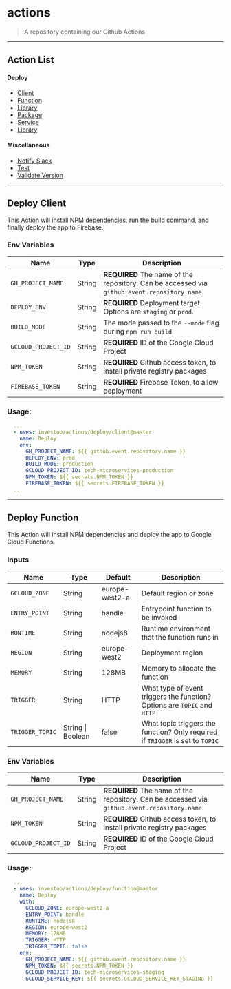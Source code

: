 # actions
> A repository containing our Github Actions
---
## Action List

#### Deploy
* [Client](#deploy-client)
* [Function](#deploy-function)
* [Library](#deploy-library)
* [Package](#deploy-package)
* [Service](#deploy-service)
* [Library](#deploy-library)

#### Miscellaneous
* [Notify Slack](#notify-slack)
* [Test](#test)
* [Validate Version](#validate-version)

---

## Deploy Client
This Action will install NPM dependencies, run the build command, and finally deploy the app to Firebase.

### Env Variables

| Name | Type | Description |
| --- | --- | --- |
| `GH_PROJECT_NAME` | String | **REQUIRED** The name of the repository. Can be accessed via `github.event.repository.name`. |
| `DEPLOY_ENV` | String | **REQUIRED** Deployment target. Options are `staging` or `prod`. |
| `BUILD_MODE` | String | The mode passed to the `--mode` flag during `npm run build` |
| `GCLOUD_PROJECT_ID` | String | **REQUIRED** ID of the Google Cloud Project |
| `NPM_TOKEN` | String | **REQUIRED** Github access token, to install private registry packages |
| `FIREBASE_TOKEN` | String | **REQUIRED** Firebase Token, to allow deployment |

### Usage: 
```yml
  ...
  - uses: investoo/actions/deploy/client@master
    name: Deploy
    env:
      GH_PROJECT_NAME: ${{ github.event.repository.name }}
      DEPLOY_ENV: prod
      BUILD_MODE: production
      GCLOUD_PROJECT_ID: tech-microservices-production
      NPM_TOKEN: ${{ secrets.NPM_TOKEN }}
      FIREBASE_TOKEN: ${{ secrets.FIREBASE_TOKEN }}
  ...
```

---

## Deploy Function
This Action will install NPM dependencies and deploy the app to Google Cloud Functions.

### Inputs

| Name | Type | Default | Description |
| --- | --- | --- | --- |
| `GCLOUD_ZONE` | String | europe-west2-a | Default region or zone |
| `ENTRY_POINT` | String | handle | Entrypoint function to be invoked |
| `RUNTIME` | String | nodejs8 | Runtime environment that the function runs in |
| `REGION` | String | europe-west2 | Deployment region |
| `MEMORY` | String | 128MB | Memory to allocate the function |
| `TRIGGER` | String | HTTP | What type of event triggers the function? Options are `TOPIC` and `HTTP` |
| `TRIGGER_TOPIC` | String \| Boolean | false | What topic triggers the function? Only required if `TRIGGER` is set to `TOPIC` |

### Env Variables

| Name | Type | Description |
| --- | --- | --- |
| `GH_PROJECT_NAME` | String | **REQUIRED** The name of the repository. Can be accessed via `github.event.repository.name`. |
| `NPM_TOKEN` | String | **REQUIRED** Github access token, to install private registry packages |
| `GCLOUD_PROJECT_ID` | String | **REQUIRED** ID of the Google Cloud Project |

### Usage: 
```yml
  ...
  - uses: investoo/actions/deploy/function@master
    name: Deploy
    with:
      GCLOUD_ZONE: europe-west2-a
      ENTRY_POINT: handle
      RUNTIME: nodejs8
      REGION: europe-west2
      MEMORY: 128MB
      TRIGGER: HTTP
      TRIGGER_TOPIC: false
    env:
      GH_PROJECT_NAME: ${{ github.event.repository.name }}
      NPM_TOKEN: ${{ secrets.NPM_TOKEN }}
      GCLOUD_PROJECT_ID: tech-microservices-staging
      GCLOUD_SERVICE_KEY: ${{ secrets.GCLOUD_SERVICE_KEY_STAGING }}
```